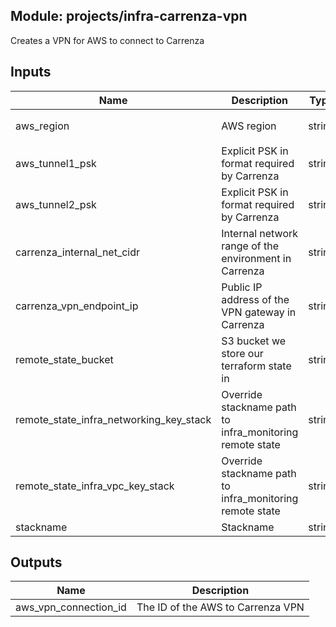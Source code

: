 ## Module: projects/infra-carrenza-vpn

Creates a VPN for AWS to connect to Carrenza

## Inputs

| Name | Description | Type | Default | Required |
|------|-------------|:----:|:-----:|:-----:|
| aws\_region | AWS region | string | `"eu-west-1"` | no |
| aws\_tunnel1\_psk | Explicit PSK in format required by Carrenza | string | n/a | yes |
| aws\_tunnel2\_psk | Explicit PSK in format required by Carrenza | string | n/a | yes |
| carrenza\_internal\_net\_cidr | Internal network range of the environment in Carrenza | string | n/a | yes |
| carrenza\_vpn\_endpoint\_ip | Public IP address of the VPN gateway in Carrenza | string | n/a | yes |
| remote\_state\_bucket | S3 bucket we store our terraform state in | string | n/a | yes |
| remote\_state\_infra\_networking\_key\_stack | Override stackname path to infra_monitoring remote state | string | `""` | no |
| remote\_state\_infra\_vpc\_key\_stack | Override stackname path to infra_monitoring remote state | string | `""` | no |
| stackname | Stackname | string | `""` | no |

## Outputs

| Name | Description |
|------|-------------|
| aws\_vpn\_connection\_id | The ID of the AWS to Carrenza VPN |

